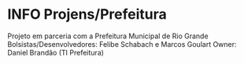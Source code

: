 # INFO Projens/Prefeitura

Projeto em parceria com a Prefeitura Municipal de Rio Grande
Bolsistas/Desenvolvedores: Felibe Schabach e Marcos Goulart
Owner: Daniel Brandão (TI Prefeitura)
